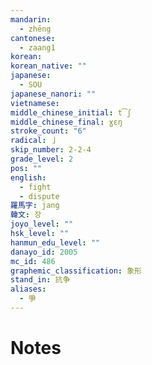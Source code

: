 ```yaml
---
mandarin:
  - zhēng
cantonese:
  - zaang1
korean:
korean_native: ""
japanese:
  - SOU
japanese_nanori: ""
vietnamese:
middle_chinese_initial: t͡ʃ
middle_chinese_final: ɣɛŋ
stroke_count: "6"
radical: 亅
skip_number: 2-2-4
grade_level: 2
pos: ""
english:
  - fight
  - dispute
羅馬字: jang
韓文: 장
joyo_level: ""
hsk_level: ""
hanmun_edu_level: ""
danayo_id: 2005
mc_id: 486
graphemic_classification: 象形
stand_in: 抗争
aliases:
  - 爭
---
```


# Notes
